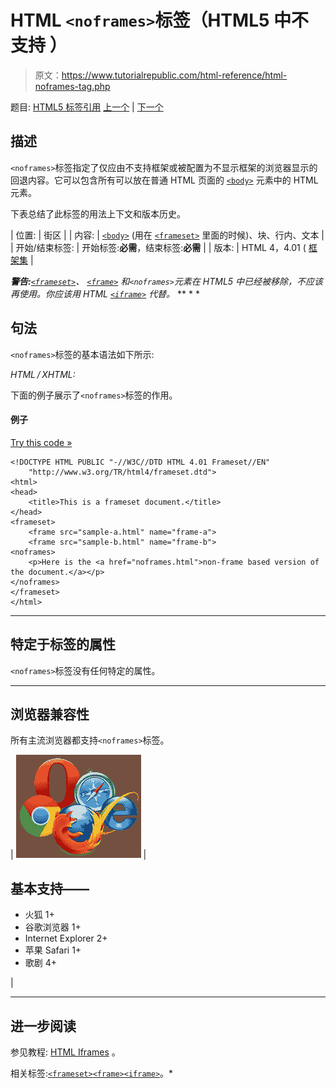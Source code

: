 # HTML `<noframes>`标签（HTML5 中不支持 ）

> 原文：<https://www.tutorialrepublic.com/html-reference/html-noframes-tag.php>

题目: [HTML5 标签引用](html5-tags.php) [上一个](html5-nav-tag.php) | [下一个](html-noscript-tag.php)

## 描述

`<noframes>`标签指定了仅应由不支持框架或被配置为不显示框架的浏览器显示的回退内容。它可以包含所有可以放在普通 HTML 页面的 [`<body>`](html-body-tag.php) 元素中的 HTML 元素。

下表总结了此标签的用法上下文和版本历史。

| 位置: | 街区 |
| 内容: | [`<body>`](html-body-tag.php) (用在 [`<frameset>`](html-frameset-tag.php) 里面的时候)、块、行内、文本 |
| 开始/结束标签: | 开始标签:**必需**，结束标签:**必需** |
| 版本: | HTML 4，4.01 ( [框架集](../html-tutorial/html-doctypes.php#html-frameset-doctype) |

 ***警告:**[`<frameset>`](html-frameset-tag.php)、 [`<frame>`](html-frame-tag.php) 和`<noframes>`元素在 HTML5 中已经被移除，不应该再使用。你应该用 HTML [`<iframe>`](html-iframe-tag.php) 代替。*  ** * *

## 句法

`<noframes>`标签的基本语法如下所示:

*HTML / XHTML:* <noframes> ... </noframes>

下面的例子展示了`<noframes>`标签的作用。

#### 例子

[Try this code »](../codelab.php?topic=html&file=noframes-tag "Try this code using online Editor")

```
<!DOCTYPE HTML PUBLIC "-//W3C//DTD HTML 4.01 Frameset//EN"
    "http://www.w3.org/TR/html4/frameset.dtd">
<html>
<head>
    <title>This is a frameset document.</title>
</head>
<frameset>
    <frame src="sample-a.html" name="frame-a">
    <frame src="sample-b.html" name="frame-b">
<noframes>
    <p>Here is the <a href="noframes.html">non-frame based version of the document.</a></p>
</noframes>
</frameset>
</html>
```

* * *

## 特定于标签的属性

`<noframes>`标签没有任何特定的属性。

* * *

## 浏览器兼容性

所有主流浏览器都支持`<noframes>`标签。

| ![Browsers Icon](img/e9331123c77668c1832e541c2fca1002.png) | 

## 基本支持——

*   火狐 1+
*   谷歌浏览器 1+
*   Internet Explorer 2+
*   苹果 Safari 1+
*   歌剧 4+

 |

* * *

## 进一步阅读

参见教程: [HTML Iframes](../html-tutorial/html-iframes.php) 。

相关标签:[`<frameset>`](html-frameset-tag.php)[`<frame>`](html-frame-tag.php)[`<iframe>`](html-iframe-tag.php)。*
